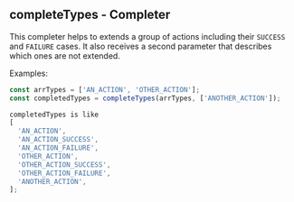 ## completeTypes - Completer

This completer helps to extends a group of actions including their `SUCCESS` and `FAILURE` cases. It also receives a second parameter that describes which ones are not extended.

Examples:
```js
const arrTypes = ['AN_ACTION', 'OTHER_ACTION'];
const completedTypes = completeTypes(arrTypes, ['ANOTHER_ACTION']);

completedTypes is like
[
  'AN_ACTION',
  'AN_ACTION_SUCCESS',
  'AN_ACTION_FAILURE',
  'OTHER_ACTION',
  'OTHER_ACTION_SUCCESS',
  'OTHER_ACTION_FAILURE',
  'ANOTHER_ACTION',
];
```
